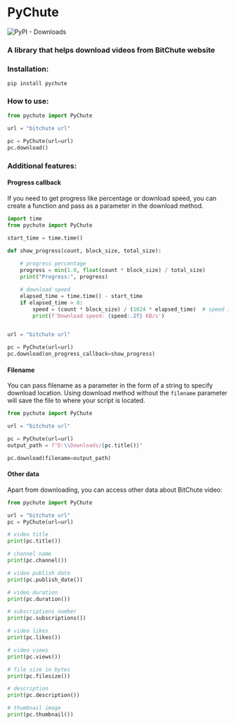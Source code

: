 # PyChute

![PyPI - Downloads](https://img.shields.io/pypi/dm/pychute)


### A library that helps download videos from BitChute website



### Installation:
`pip install pychute`


### How to use:
```python
from pychute import PyChute

url = "bitchute url"

pc = PyChute(url=url)
pc.download()
```


### Additional features:


#### Progress callback
If you need to get progress like percentage or download speed, you can create a function 
and pass as a parameter in the download method.

```python
import time
from pychute import PyChute

start_time = time.time()

def show_progress(count, block_size, total_size):
    
    # progress percentage
    progress = min(1.0, float(count * block_size) / total_size)
    print("Progress:", progress)

    # download speed
    elapsed_time = time.time() - start_time
    if elapsed_time > 0:
        speed = (count * block_size) / (1024 * elapsed_time)  # speed in KB/s
        print(f'Download speed: {speed:.2f} KB/s')


url = "bitchute url"

pc = PyChute(url=url)
pc.download(on_progress_callback=show_progress)
```


#### Filename
You can pass filename as a parameter in the form of a string to specify download location.
Using download method without the `filename` parameter will save the file to where your script is located.

```python
from pychute import PyChute

url = "bitchute url"

pc = PyChute(url=url)
output_path = f"D:\\Downloads/{pc.title()}"

pc.download(filename=output_path)
```


#### Other data
Apart from downloading, you can access other data about BitChute video:

```python
from pychute import PyChute

url = "bitchute url"
pc = PyChute(url=url)

# video title
print(pc.title())

# channel name
print(pc.channel())

# video publish date
print(pc.publish_date())

# video duration
print(pc.duration())

# subscriptions number
print(pc.subscriptions())

# video likes
print(pc.likes())

# video views
print(pc.views())

# file size in bytes
print(pc.filesize())

# description
print(pc.description())

# thumbnail image
print(pc.thumbnail())
```
